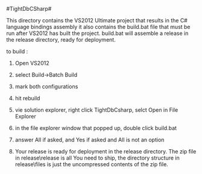 #TightDbCSharp#

This directory contains the VS2012 Ultimate project that results in the C# language bindings assembly
it also contains the build.bat file that must be run after VS2012 has built the project. build.bat will assemble a release in the release directory, ready for deployment.

to build :

1) Open VS2012

2) select Build->Batch Build

3) mark both configurations

4) hit rebuild

5) vie solution explorer, right click TightDbCsharp, selct Open in File Explorer

6) in the file explorer window that popped up, double click build.bat

7) answer All if asked, and Yes if asked and All is not an option

8) Your release is ready for deployment in the release directory. The zip file in release\release is all You need to ship, the directory structure in release\files is just the uncompressed contents of the zip file.

